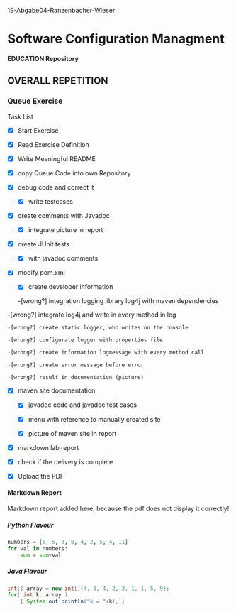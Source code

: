 19-Abgabe04-Ranzenbacher-Wieser

# Software Configuration Managment #

**EDUCATION Repository**

## OVERALL REPETITION ##

### Queue Exercise ###

Task List 

-[x] Start Exercise

-[x] Read Exercise Definition

-[x] Write Meaningful README

-[x] copy Queue Code into own Repository

-[x] debug code and correct it

   -[x] write testcases
   
-[x] create comments with Javadoc

    -[x] integrate picture in report
    
-[x] create JUnit tests

    -[x] with javadoc comments
    
-[x] modify pom.xml

    -[x] create developer information
    
    -[wrong?] integration logging library log4j with maven dependencies
    
-[wrong?] integrate log4j and write in every method in log

    -[wrong?] create static logger, who writes on the console
    
    -[wrong?] configurate logger with properties file
    
    -[wrong?] create information logmessage with every method call
    
    -[wrong?] create error message before error 
    
    -[wrong?] result in documentation (picture)
    
-[x] maven site documentation

    -[x] javadoc code and javadoc test cases
    
    -[x] menu with reference to manually created site
    
    -[x] picture of maven site in report
    
-[x] markdown lab report

-[x] check if the delivery is complete

-[x] Upload the PDF



#### Markdown Report 

Markdown report added here, because the pdf does not display it correctly!

##### Python Flavour

```python {.line-numbers}
numbers = [6, 5, 3, 8, 4, 2, 5, 4, 11]
for val in numbers:
    sum = sum+val
```

##### Java Flavour

```java {.line-numbers}
int[] array = new int[]{4, 8, 4, 2, 2, 1, 1, 5, 9};
for( int k: array )
    { System.out.println("k = "+k); }
```

